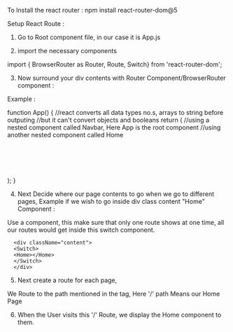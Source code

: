 


To Install the react router : npm install react-router-dom@5

Setup React Route :

1. Go to Root component file, in our case it is App.js

2. import the necessary components 

  import { BrowserRouter as Router, Route, Switch} from 'react-router-dom';

3. Now surround your div contents with Router Component/BrowserRouter component : 

Example :

function App() {
  //react converts all data types no.s, arrays to string before outputing
  //but it can't convert objects and booleans
  return (
    //using a nested component called Navbar, Here App is the root component
    //using another nested component called Home
    <Router>
    <div className="App">
      <Navbar />    
      <div className="content">
      <Home></Home>      
      <h1></h1>
      </div>
    </div>
    </Router>
  );
}

4. Next Decide where our page contents to go when we go to different pages, Example if we wish to go inside div class content "Home" Component :

      <div className="content">
      <Home></Home>      
      </div>

Use a <Switch></Switch> component, this make sure that only one route shows at one time, all our routes would get inside this switch component.

      <div className="content">
      <Switch>
      <Home></Home>   
      </Switch>   
      </div>

5. Next create a route for each page, 

      <div className="content">
      <Switch>
        <Route path='/'> 
      </Route> 
      </Switch>   
      </div>

We Route to the path mentioned in the tag, Here '/' path Means our Home Page

6. When the User visits this '/' Route, we display the Home component to them.

      <div className="content">
      <Switch>
        <Route path='/'>
      <Home /> 
      </Route> 
      </Switch>   
      </div>



